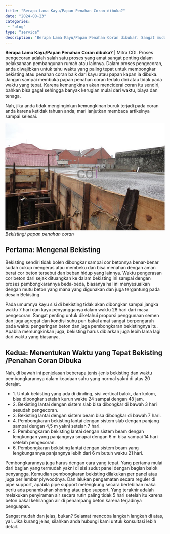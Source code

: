 ```yaml
---
title: "Berapa Lama Kayu/Papan Penahan Coran dibuka?"
date: "2024-08-23"
categories:
 - "blog"
type: "service"
description: "Berapa Lama Kayu/Papan Penahan Coran dibuka?. Sangat mudah dan jelas, bukan? Selamat mencoba langkah langkah di atas, ya!. Jika kurang jelas, silahkan anda h..."
---
```


**Berapa Lama Kayu/Papan Penahan Coran dibuka?** | Mitra CDI. Proses pengecoran adalah salah satu proses yang amat sangat penting dalam pelaksanaan pembangunan rumah atau lainnya. Dalam proses pengecoran, anda diwajibkan untuk tahu waktu yang paling tepat untuk membongkar bekisting atau penahan coran baik dari kayu atau papan kapan ia dibuka. Jangan sampai membuka papan penahan coran terlalu dini atau tidak pada waktu yang tepat. Karena kemungkinan akan menciderai coran itu sendiri, bahkan bisa gagal sehingga banyak kerugian mulai dari waktu, biaya dan tenaga.

Nah, jika anda tidak menginginkan kemungkinan buruk terjadi pada coran anda karena ketidak tahuan anda; mari lanjutkan membaca artikelnya sampai selesai.

![Bekisting/ papan penahan coran](/images/blog/waktu-bongkar-bekisting.jpg)
*Bekisting/ papan penahan coran*

 ## Pertama: Mengenal Bekisting

Bekisting sendiri tidak boleh dibongkar sampai cor betonnya benar-benar sudah cukup mengeras atau membeku dan bisa menahan dengan aman berat cor beton tersebut dan beban hidup yang lainnya. Waktu pengerasan cor beton dari sejak dituangkan ke dalam bekisting ini sampai dengan proses pembongkarannya beda-beda, biasanya hal ini menyesuaikan dengan mutu beton yang mana yang digunakan dan juga tergantung pada desain Bekisting.

Pada umumnya kayu sisi di bekisting tidak akan dibongkar sampai jangka waktu 7 hari dan kayu penyangganya dalam waktu 28 hari dari masa pengecoran. Sangat penting untuk diketahui proporsi penggunaan semen dan juga agregat dan kondisi suhu pun bakal amat sangat berpengaruh pada waktu pengeringan beton dan juga pembongkaran bekistingnya itu. Apabila memungkinkan juga, bekisting harus dibiarkan juga lebih lama lagi dari waktu yang biasanya.

 ## Kedua: Menentukan Waktu yang Tepat Bekisting /Penahan Coran Dibuka

Nah, di bawah ini penjelasan beberapa jenis-jenis bekisting dan waktu pembongkarannya dalam keadaan suhu yang normal yakni di atas 20 derajat.
- 1\. Untuk bekisting yang ada di dinding, sisi vertical balok, dan kolom, bisa dibongkar setelah kurun waktu 24 sampai dengan 48 jam.
- 2\. Bekisting lantai dengan sistem slab bisa dibongkar di bawah 3 hari sesudah pengecoran.
- 3\. Bekisting lantai dengan sistem beam bisa dibongkar di bawah 7 hari.
- 4\. Pembongkaran bekisting lantai dengan sistem slab dengan panjang sampai dengan 4,5 m yakni setelah 7 hari.
- 5\. Pembongkaran bekisting lantai dengan sistem beam dengan lengkungan yang panjangnya smapai dengan 6 m bisa sampai 14 hari setelah pengecoran.
- 6\. Pembongkaran bekisting lantai dengan sistem beam yang lengkungannya panjangnya lebih dari 6 m butuh waktu 21 hari.

Pembongkarannya juga harus dengan cara yang tepat. Yang pertama mulai dari bagian yang termudah yakni di sisi sudut panel dengan bagian balok penyangga. Kemudian pembongkaran bekisting dilakukan per panel atau juga per lembar plywoodnya. Dan lalukan pengamatan secara reguler di pipe support, apabila pipe support melengkung secara berlebihan maka perlu ada penambahan shoring atau pipe support. Yang terakhir adalah melakukan penyiraman air secara rutin paling tidak 5 hari setelah itu karena beton bakal kehilangan air di penampang beton karena terjadinya penguapan.

Sangat mudah dan jelas, bukan? Selamat mencoba langkah langkah di atas, ya!. Jika kurang jelas, silahkan anda hubungi kami untuk konsultasi lebih detail.

